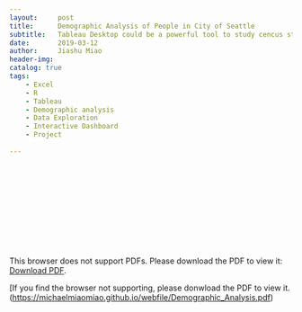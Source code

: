 ```yaml
---
layout:     post
title:      Demographic Analysis of People in City of Seattle
subtitle:   Tableau Desktop could be a powerful tool to study cencus statistically and display plots that demonstrate business insight and any other interesting findings.
date:       2019-03-12
author:     Jiashu Miao
header-img: 
catalog: true
tags:
    - Excel
    - R
    - Tableau
    - Demographic analysis
    - Data Exploration
    - Interactive Dashboard
    - Project 
    
---
```






<object data="https://michaelmiaomiao.github.io/webfile/Demographic_Analysis.pdf" type="application/pdf" width="700px" height="1200px">
    <embed src="https://michaelmiaomiao.github.io/webfile/Demographic_Analysis.pdf">
        <p>This browser does not support PDFs. Please download the PDF to view it: <a href="https://michaelmiaomiao.github.io/webfile/Demographic_Analysis.pdf">Download PDF</a>.</p>
    </embed> 
</object>

[If you find the browser not supporting, please donwload the PDF to view it. (https://michaelmiaomiao.github.io/webfile/Demographic_Analysis.pdf)

